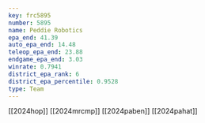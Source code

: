 ```yaml
---
key: frc5895
number: 5895
name: Peddie Robotics
epa_end: 41.39
auto_epa_end: 14.48
teleop_epa_end: 23.88
endgame_epa_end: 3.03
winrate: 0.7941
district_epa_rank: 6
district_epa_percentile: 0.9528
type: Team
---
```

[[2024hop]]
[[2024mrcmp]]
[[2024paben]]
[[2024pahat]]
